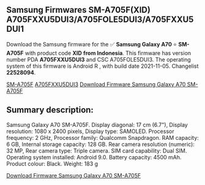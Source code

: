 <h2>Samsung Firmwares SM-A705F(XID) A705FXXU5DUI3/A705FOLE5DUI3/A705FXXU5DUI1</h2>
Download the Samsung firmware for the ✅ <strong>Samsung Galaxy A70 </strong> ⭐ <strong>SM-A705F</strong> with product code <strong>XID</strong> <strong> from Indonesia</strong>. This firmware has version number PDA <strong>A705FXXU5DUI3</strong> and CSC A705FOLE5DUI3. The operating system of this firmware is Android R , with build date 2021-11-05. Changelist <strong>22528094</strong>.


[SM-A705F](https://samfirm.shop/samsung/model/SM-A705F)
[A705FXXU5DUI3](https://samfirm.shop/samsung/pda/A705FXXU5DUI3)
[Download Firmware Samsung Galaxy A70 SM-A705F](https://samfirm.shop/samsung/firmware/472886)
<h2>Summary description:</h2>
<p>Samsung Galaxy A70 SM-A705F. Display diagonal: 17 cm (6.7"), Display resolution: 1080 x 2400 pixels, Display type: SAMOLED. Processor frequency: 2 GHz, Processor family: Qualcomm Snapdragon. RAM capacity: 6 GB, Internal storage capacity: 128 GB. Rear camera resolution (numeric): 32 MP, Rear camera type: Triple camera. SIM card capability: Dual SIM. Operating system installed: Android 9.0. Battery capacity: 4500 mAh. Product colour: Black. Weight: 183 g</p>


[Download Firmware Samsung Galaxy A70 SM-A705F](https://samfirm.shop/samsung/firmware/472886)

